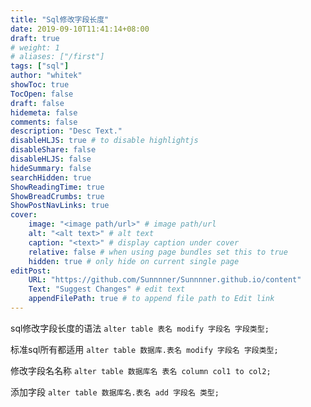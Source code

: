```yaml
---
title: "Sql修改字段长度"
date: 2019-09-10T11:41:14+08:00
draft: true
# weight: 1
# aliases: ["/first"]
tags: ["sql"]
author: "whitek"
showToc: true
TocOpen: false
draft: false
hidemeta: false
comments: false
description: "Desc Text."
disableHLJS: true # to disable highlightjs
disableShare: false
disableHLJS: false
hideSummary: false
searchHidden: true
ShowReadingTime: true
ShowBreadCrumbs: true
ShowPostNavLinks: true
cover:
    image: "<image path/url>" # image path/url
    alt: "<alt text>" # alt text
    caption: "<text>" # display caption under cover
    relative: false # when using page bundles set this to true
    hidden: true # only hide on current single page
editPost:
    URL: "https://github.com/Sunnnner/Sunnnner.github.io/content"
    Text: "Suggest Changes" # edit text
    appendFilePath: true # to append file path to Edit link
---
```



sql修改字段长度的语法
    `alter table 表名 modify 字段名 字段类型;`

标准sql所有都适用
`alter table 数据库.表名 modify 字段名 字段类型;`

修改字段名名称
`alter table 数据库名 表名 column col1 to col2;`

添加字段
`alter table 数据库名.表名 add 字段名 类型;`

